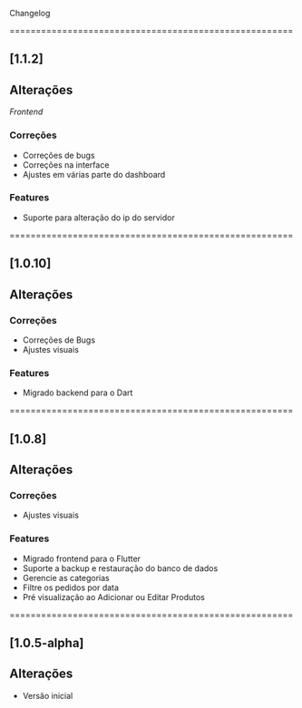 Changelog

======================================================
## [1.1.2]

## Alterações

*Frontend*

### Correções

- Correções de bugs
- Correções na interface
- Ajustes em várias parte do dashboard

### Features

- Suporte para alteração do ip do servidor

======================================================
## [1.0.10]

## Alterações

### Correções

- Correções de Bugs
- Ajustes visuais

### Features

- Migrado backend para o Dart

======================================================
## [1.0.8]

## Alterações

### Correções

- Ajustes visuais

### Features

- Migrado frontend para o Flutter
- Suporte a backup e restauração do banco de dados
- Gerencie as categorias
- Filtre os pedidos por data
- Pré visualização ao Adicionar ou Editar Produtos

======================================================
## [1.0.5-alpha]

## Alterações

- Versão inicial
